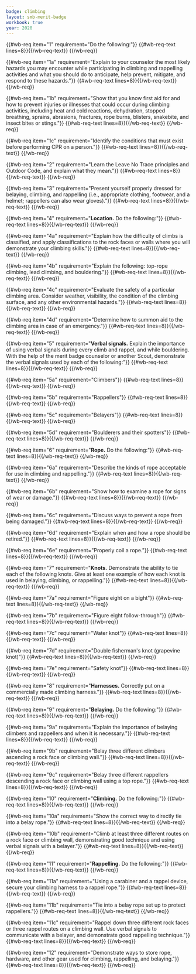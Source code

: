 ```yaml
---
badge: climbing
layout: smb-merit-badge
workbook: true
year: 2020
---
```



{{#wb-req item="1" requirement="Do the following:"}}
{{#wb-req-text lines=8}}{{/wb-req-text}}
{{/wb-req}}

{{#wb-req item="1a" requirement="Explain to your counselor the most likely hazards you may encounter while participating in climbing and rappelling activities and what you should do to anticipate, help prevent, mitigate, and respond to these hazards."}}
{{#wb-req-text lines=8}}{{/wb-req-text}}
{{/wb-req}}

{{#wb-req item="1b" requirement="Show that you know first aid for and how to prevent injuries or illnesses that could occur during climbing activities, including heat and cold reactions, dehydration, stopped breathing, sprains, abrasions, fractures, rope burns, blisters, snakebite, and insect bites or stings."}}
{{#wb-req-text lines=8}}{{/wb-req-text}}
{{/wb-req}}

{{#wb-req item="1c" requirement="Identify the conditions that must exist before performing CPR on a person."}}
{{#wb-req-text lines=8}}{{/wb-req-text}}
{{/wb-req}}

{{#wb-req item="2" requirement="Learn the Leave No Trace principles and Outdoor Code, and explain what they mean."}}
{{#wb-req-text lines=8}}{{/wb-req-text}}
{{/wb-req}}

{{#wb-req item="3" requirement="Present yourself properly dressed for belaying, climbing, and rappelling (i.e., appropriate clothing, footwear, and a helmet; rappellers can also wear gloves)."}}
{{#wb-req-text lines=8}}{{/wb-req-text}}
{{/wb-req}}

{{#wb-req item="4" requirement="**Location.** Do the following:"}}
{{#wb-req-text lines=8}}{{/wb-req-text}}
{{/wb-req}}

{{#wb-req item="4a" requirement="Explain how the difficulty of climbs is classified, and apply classifications to the rock faces or walls where you will demonstrate your climbing skills."}}
{{#wb-req-text lines=8}}{{/wb-req-text}}
{{/wb-req}}

{{#wb-req item="4b" requirement="Explain the following: top-rope climbing, lead climbing, and bouldering."}}
{{#wb-req-text lines=8}}{{/wb-req-text}}
{{/wb-req}}

{{#wb-req item="4c" requirement="Evaluate the safety of a particular climbing area. Consider weather, visibility, the condition of the climbing surface, and any other environmental hazards."}}
{{#wb-req-text lines=8}}{{/wb-req-text}}
{{/wb-req}}

{{#wb-req item="4d" requirement="Determine how to summon aid to the climbing area in case of an emergency."}}
{{#wb-req-text lines=8}}{{/wb-req-text}}
{{/wb-req}}

{{#wb-req item="5" requirement="**Verbal signals.** Explain the importance of using verbal signals during every climb and rappel, and while bouldering. With the help of the merit badge counselor or another Scout, demonstrate the verbal signals used by each of the following:"}}
{{#wb-req-text lines=8}}{{/wb-req-text}}
{{/wb-req}}

{{#wb-req item="5a" requirement="Climbers"}}
{{#wb-req-text lines=8}}{{/wb-req-text}}
{{/wb-req}}

{{#wb-req item="5b" requirement="Rappellers"}}
{{#wb-req-text lines=8}}{{/wb-req-text}}
{{/wb-req}}

{{#wb-req item="5c" requirement="Belayers"}}
{{#wb-req-text lines=8}}{{/wb-req-text}}
{{/wb-req}}

{{#wb-req item="5d" requirement="Boulderers and their spotters"}}
{{#wb-req-text lines=8}}{{/wb-req-text}}
{{/wb-req}}

{{#wb-req item="6" requirement="**Rope.** Do the following:"}}
{{#wb-req-text lines=8}}{{/wb-req-text}}
{{/wb-req}}

{{#wb-req item="6a" requirement="Describe the kinds of rope acceptable for use in climbing and rappelling."}}
{{#wb-req-text lines=8}}{{/wb-req-text}}
{{/wb-req}}

{{#wb-req item="6b" requirement="Show how to examine a rope for signs of wear or damage."}}
{{#wb-req-text lines=8}}{{/wb-req-text}}
{{/wb-req}}

{{#wb-req item="6c" requirement="Discuss ways to prevent a rope from being damaged."}}
{{#wb-req-text lines=8}}{{/wb-req-text}}
{{/wb-req}}

{{#wb-req item="6d" requirement="Explain when and how a rope should be retired."}}
{{#wb-req-text lines=8}}{{/wb-req-text}}
{{/wb-req}}

{{#wb-req item="6e" requirement="Properly coil a rope."}}
{{#wb-req-text lines=8}}{{/wb-req-text}}
{{/wb-req}}

{{#wb-req item="7" requirement="**Knots.** Demonstrate the ability to tie each of the following knots. Give at least one example of how each knot is used in belaying, climbing, or rappelling."}}
{{#wb-req-text lines=8}}{{/wb-req-text}}
{{/wb-req}}

{{#wb-req item="7a" requirement="Figure eight on a bight"}}
{{#wb-req-text lines=8}}{{/wb-req-text}}
{{/wb-req}}

{{#wb-req item="7b" requirement="Figure eight follow-through"}}
{{#wb-req-text lines=8}}{{/wb-req-text}}
{{/wb-req}}

{{#wb-req item="7c" requirement="Water knot"}}
{{#wb-req-text lines=8}}{{/wb-req-text}}
{{/wb-req}}

{{#wb-req item="7d" requirement="Double fisherman's knot (grapevine knot)"}}
{{#wb-req-text lines=8}}{{/wb-req-text}}
{{/wb-req}}

{{#wb-req item="7e" requirement="Safety knot"}}
{{#wb-req-text lines=8}}{{/wb-req-text}}
{{/wb-req}}

{{#wb-req item="8" requirement="**Harnesses.** Correctly put on a commercially made climbing harness."}}
{{#wb-req-text lines=8}}{{/wb-req-text}}
{{/wb-req}}

{{#wb-req item="9" requirement="**Belaying.** Do the following:"}}
{{#wb-req-text lines=8}}{{/wb-req-text}}
{{/wb-req}}

{{#wb-req item="9a" requirement="Explain the importance of belaying climbers and rappellers and when it is necessary."}}
{{#wb-req-text lines=8}}{{/wb-req-text}}
{{/wb-req}}

{{#wb-req item="9b" requirement="Belay three different climbers ascending a rock face or climbing wall."}}
{{#wb-req-text lines=8}}{{/wb-req-text}}
{{/wb-req}}

{{#wb-req item="9c" requirement="Belay three different rappellers descending a rock face or climbing wall using a top rope."}}
{{#wb-req-text lines=8}}{{/wb-req-text}}
{{/wb-req}}

{{#wb-req item="10" requirement="**Climbing.** Do the following:"}}
{{#wb-req-text lines=8}}{{/wb-req-text}}
{{/wb-req}}

{{#wb-req item="10a" requirement="Show the correct way to directly tie into a belay rope."}}
{{#wb-req-text lines=8}}{{/wb-req-text}}
{{/wb-req}}

{{#wb-req item="10b" requirement="Climb at least three different routes on a rock face or climbing wall, demonstrating good technique and using verbal signals with a belayer."}}
{{#wb-req-text lines=8}}{{/wb-req-text}}
{{/wb-req}}

{{#wb-req item="11" requirement="**Rappelling.** Do the following:"}}
{{#wb-req-text lines=8}}{{/wb-req-text}}
{{/wb-req}}

{{#wb-req item="11a" requirement="Using a carabiner and a rappel device, secure your climbing harness to a rappel rope."}}
{{#wb-req-text lines=8}}{{/wb-req-text}}
{{/wb-req}}

{{#wb-req item="11b" requirement="Tie into a belay rope set up to protect rappellers."}}
{{#wb-req-text lines=8}}{{/wb-req-text}}
{{/wb-req}}

{{#wb-req item="11c" requirement="Rappel down three different rock faces or three rappel routes on a climbing wall. Use verbal signals to communicate with a belayer, and demonstrate good rappelling technique."}}
{{#wb-req-text lines=8}}{{/wb-req-text}}
{{/wb-req}}

{{#wb-req item="12" requirement="Demonstrate ways to store rope, hardware, and other gear used for climbing, rappelling, and belaying."}}
{{#wb-req-text lines=8}}{{/wb-req-text}}
{{/wb-req}}
